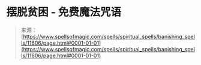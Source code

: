 <!--yml

category: 未分类

date: 2024-06-12 18:48:59

-->

# 摆脱贫困 - 免费魔法咒语

> 来源：[https://www.spellsofmagic.com/spells/spiritual_spells/banishing_spells/11606/page.html#0001-01-01](https://www.spellsofmagic.com/spells/spiritual_spells/banishing_spells/11606/page.html#0001-01-01)
